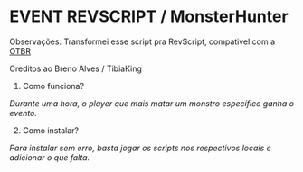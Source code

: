 # EVENT REVSCRIPT / MonsterHunter

Observações: Transformei esse script pra RevScript, compativel com a [OTBR](https://github.com/opentibiabr/otservbr-global.git)

Creditos ao Breno Alves / TibiaKing

1. Como funciona?

*Durante uma hora, o player que mais matar um monstro específico ganha o evento.*

2. Como instalar?

*Para instalar sem erro, basta jogar os scripts nos respectivos locais e adicionar o que falta.*
